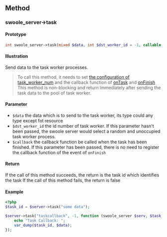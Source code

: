 ## Method

### swoole_server->task

#### Prototype

```php
int swoole_server->task(mixed $data, int $dst_worker_id = -1, callable $callback = NULL)
```

#### Illustration

Send data to the task worker processes.

> To call this method, it needs to set [the configuration of task_worker_num](/modules/swoole-server/configuration/task_worker_num.md) and the callback function of [onTask](/modules/swoole-server/callback-functions/ontask.md) and [onFinish](/modules/swoole-server/callback-functions/onfinish.md)
> This method is non-blocking and return immediately after sending the task data to the pool of task worker.

#### Parameter

* `$data`	the data which is to send to the task worker, its type could any type except fot resource
* `$dst_worker_id` the id number of task worker. If this parameter hasn't been passed, the swoole server would select a random and unoccupied task worker process.
* `$callback` the callback function be called when the task has been finished. If this parameter has been passed, there is no need to register the callback function of the event of `onFinish`

#### Return

If the call of this method succeeds, the return is the task id which identifies the task
If the call of this method fails, the return is false

#### Example

``` php
<?php
$task_id = $server->task("some data");

$server->task("taskcallback", -1, function (swoole_server $serv, $task_id, $data) {
    echo "Task Callback: ";
    var_dump($task_id, $data);
});
```
